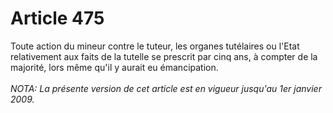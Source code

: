 # Article 475

Toute action du mineur contre le tuteur, les organes tutélaires ou l'Etat relativement aux faits de la tutelle se prescrit par cinq ans, à compter de la majorité, lors même qu'il y aurait eu émancipation.<br/><br/><i>NOTA:  La présente version de cet article est en vigueur jusqu'au 1er janvier 2009.</i>